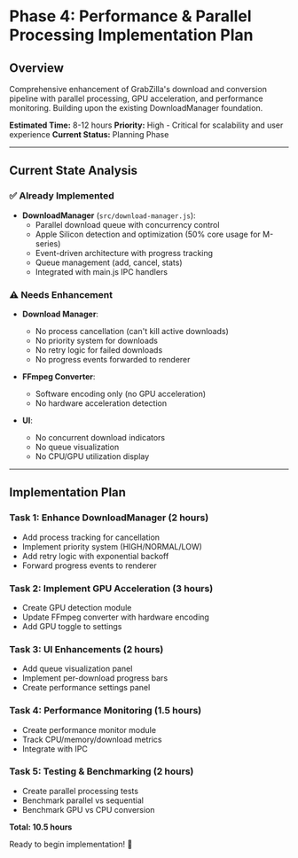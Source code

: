 # Phase 4: Performance & Parallel Processing Implementation Plan

## Overview
Comprehensive enhancement of GrabZilla's download and conversion pipeline with parallel processing, GPU acceleration, and performance monitoring. Building upon the existing DownloadManager foundation.

**Estimated Time:** 8-12 hours
**Priority:** High - Critical for scalability and user experience
**Current Status:** Planning Phase

---

## Current State Analysis

### ✅ Already Implemented
- **DownloadManager** (`src/download-manager.js`):
  - Parallel download queue with concurrency control
  - Apple Silicon detection and optimization (50% core usage for M-series)
  - Event-driven architecture with progress tracking
  - Queue management (add, cancel, stats)
  - Integrated with main.js IPC handlers

### ⚠️ Needs Enhancement
- **Download Manager**:
  - No process cancellation (can't kill active downloads)
  - No priority system for downloads
  - No retry logic for failed downloads
  - No progress events forwarded to renderer

- **FFmpeg Converter**:
  - Software encoding only (no GPU acceleration)
  - No hardware acceleration detection

- **UI**:
  - No concurrent download indicators
  - No queue visualization
  - No CPU/GPU utilization display

---

## Implementation Plan

### Task 1: Enhance DownloadManager (2 hours)
- Add process tracking for cancellation
- Implement priority system (HIGH/NORMAL/LOW)
- Add retry logic with exponential backoff
- Forward progress events to renderer

### Task 2: Implement GPU Acceleration (3 hours)
- Create GPU detection module
- Update FFmpeg converter with hardware encoding
- Add GPU toggle to settings

### Task 3: UI Enhancements (2 hours)
- Add queue visualization panel
- Implement per-download progress bars
- Create performance settings panel

### Task 4: Performance Monitoring (1.5 hours)
- Create performance monitor module
- Track CPU/memory/download metrics
- Integrate with IPC

### Task 5: Testing & Benchmarking (2 hours)
- Create parallel processing tests
- Benchmark parallel vs sequential
- Benchmark GPU vs CPU conversion

**Total: 10.5 hours**

Ready to begin implementation! 🚀
